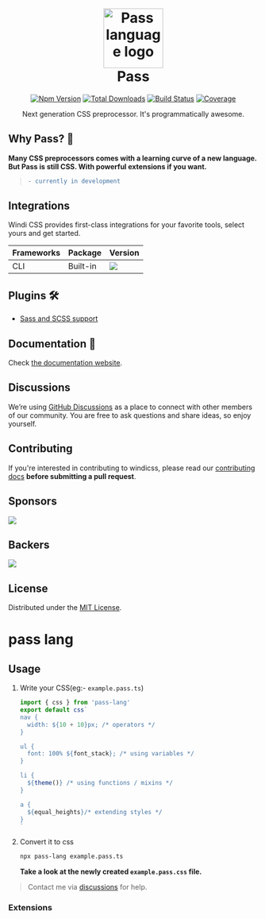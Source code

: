 <h1 align="center">
<a href="#nolink">
  <img src="https://github.com/ksenginew/pass-lang/logo.svg" alt="Pass language logo" height="120" width="120"/><br>
</a>
  Pass
</h1>

<p align="center">
  <a href="https://www.npmjs.com/package/pass-lang"><img src="https://img.shields.io/npm/v/pass-lang.svg?color=0EA5E9" alt="Npm Version"></a>
  <a href="https://www.npmjs.com/package/pass-lang"><img src="https://img.shields.io/npm/dt/pass-lang.svg?color=1388bd" alt="Total Downloads"></a>
  <a href="https://github.com/ksenginew/pass-lang/actions"><img src="https://img.shields.io/github/workflow/status/ksenginew/pass-lang/CI" alt="Build Status"></a>
  <a href="https://codecov.io/gh/ksenginew/pass-lang"><img src="https://img.shields.io/codecov/c/github/ksenginew/pass-lang/dev.svg?sanitize=true" alt="Coverage"></a>
</p>

<p align="center">Next generation CSS preprocessor. It's programmatically awesome.</p>

[windi css]: https://windicss.org
[website]: https://windicss.org
[video comparison]: https://twitter.com/antfu7/status/1361398324587163648

## Why Pass? 🤔

**Many CSS preprocessors comes with a learning curve of a new language.
But Pass is still CSS. With powerful extensions if you want.**

> ```diff
> - currently in development
> ```

## Integrations

Windi CSS provides first-class integrations for your favorite tools, select yours and get started.

| Frameworks | Package | Version |
| :-- | :-- | :-- |
| CLI | Built-in | ![](https://img.shields.io/npm/v/pass-lang?label=&color=0EA5E9) |

## Plugins 🛠
- [Sass and SCSS support](https://github.com/ksenginew/pass-lang/tree/main/packages/sass#readme)

## Documentation 📖

Check [the documentation website][website].

## Discussions

We’re using [GitHub Discussions](https://github.com/windicss/windicss/discussions) as a place to connect with other members of our community. You are free to ask questions and share ideas, so enjoy yourself.

## Contributing

If you're interested in contributing to windicss, please read our [contributing docs](https://github.com/windicss/windicss/blob/main/CONTRIBUTING.md) **before submitting a pull request**.

## Sponsors

<a href="https://opencollective.com/pass" target="_blank">
    <img src="https://opencollective.com/pass/sponsers.svg">
</a>

## Backers
<a href="https://opencollective.com/pass" target="_blank">
    <img src="https://opencollective.com/pass/backers.svg">
</a>

## License

Distributed under the [MIT License](https://github.com/windicss/windicss/blob/main/LICENSE).




# pass lang



## Usage


1. Write your CSS(eg:- `example.pass.ts`)
    ```js
    import { css } from 'pass-lang'
    export default css`
    nav {
      width: ${10 + 10}px; /* operators */
    }

    ul {
      font: 100% ${font_stack}; /* using variables */
    }

    li {
      ${theme()} /* using functions / mixins */
    }

    a {
      ${equal_heights}/* extending styles */
    }
    `
    ```
2. Convert it to css
    ```bash
    npx pass-lang example.pass.ts
    ```
    **Take a look at the newly created `example.pass.css` file.**

> Contact me via [discussions](https://github.com/ksenginew/pass-lang/discussions) for help.


### Extensions
